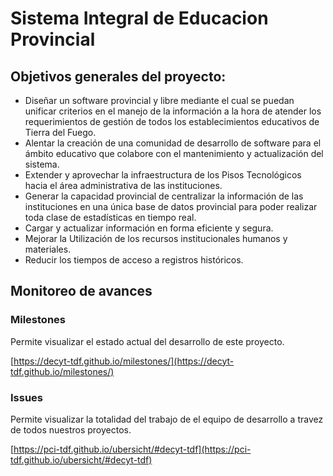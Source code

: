 # Sistema Integral de Educacion Provincial

## Objetivos generales del proyecto:

* Diseñar un software provincial y libre mediante el cual se puedan unificar criterios en el manejo  de la información a la hora de atender los requerimientos de gestión de todos los establecimientos educativos de Tierra del Fuego.
* Alentar la creación de una comunidad de desarrollo de software para el ámbito educativo que colabore con el mantenimiento y actualización del sistema.
* Extender y aprovechar la infraestructura de los Pisos Tecnológicos hacia el área administrativa de las instituciones.  
* Generar la capacidad provincial de centralizar la información de las instituciones en una única base de datos provincial para poder realizar toda clase de estadísticas en tiempo real. 
* Cargar y actualizar información en forma eficiente y segura.
* Mejorar la Utilización de los recursos institucionales humanos y materiales.
* Reducir los tiempos de acceso a registros históricos.

## Monitoreo de avances

### Milestones

Permite visualizar el estado actual del desarrollo de este proyecto.

[https://decyt-tdf.github.io/milestones/](https://decyt-tdf.github.io/milestones/)

### Issues

Permite visualizar la totalidad del trabajo de el equipo de desarrollo a travez de todos nuestros proyectos.

[https://pci-tdf.github.io/ubersicht/#decyt-tdf](https://pci-tdf.github.io/ubersicht/#decyt-tdf)

